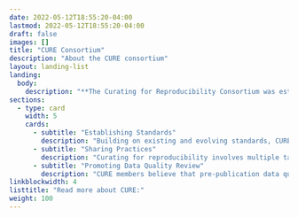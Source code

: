 ```yaml
---
date: 2022-05-12T18:55:20-04:00
lastmod: 2022-05-12T18:55:20-04:00
draft: false
images: []
title: "CURE Consortium"
description: "About the CURE consortium"
layout: landing-list
landing:
  body:
    description: "**The Curating for Reproducibility Consortium was established to promote curation practices that ensure that research compendia and their component artifacts constitute a complete and reproducible scholarly record. Our goal is to establish standards, share practices, and promote the [Data Quality Review](dqr) framework for rigorous curation workflows that support computational reproducibility of published scientific findings.**"
sections:
  - type: card
    width: 5
    cards:
      - subtitle: "Establishing Standards"
        description: "Building on existing and evolving standards, CURE is dedicated to establishing and communicating the driving principles and criteria for proper curation for reproducibility."
      - subtitle: "Sharing Practices"
        description: "Curating for reproducibility involves multiple tasks and several stakeholders. A primary goal of CURE is to map the vital elements of the workflow, and to share the best practices that have emerged within each organization."
      - subtitle: "Promoting Data Quality Review"
        description: "CURE members believe that pre-publication data quality review is essential for the progression of science and preservation of knowledge."
linkblockwidth: 4
listtitle: "Read more about CURE:"
weight: 100
---
```


